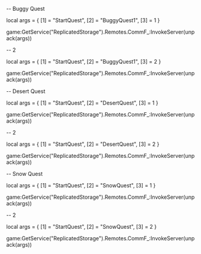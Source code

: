 -- Buggy Quest

local args = {
    [1] = "StartQuest",
    [2] = "BuggyQuest1",
    [3] = 1
}

game:GetService("ReplicatedStorage").Remotes.CommF_:InvokeServer(unpack(args))


-- 2

local args = {
    [1] = "StartQuest",
    [2] = "BuggyQuest1",
    [3] = 2
}

game:GetService("ReplicatedStorage").Remotes.CommF_:InvokeServer(unpack(args))





-- Desert Quest

local args = {
    [1] = "StartQuest",
    [2] = "DesertQuest",
    [3] = 1
}

game:GetService("ReplicatedStorage").Remotes.CommF_:InvokeServer(unpack(args))

-- 2

local args = {
    [1] = "StartQuest",
    [2] = "DesertQuest",
    [3] = 2
}

game:GetService("ReplicatedStorage").Remotes.CommF_:InvokeServer(unpack(args))



-- Snow Quest 

local args = {
    [1] = "StartQuest",
    [2] = "SnowQuest",
    [3] = 1
}

game:GetService("ReplicatedStorage").Remotes.CommF_:InvokeServer(unpack(args))



-- 2

local args = {
    [1] = "StartQuest",
    [2] = "SnowQuest",
    [3] = 2
}

game:GetService("ReplicatedStorage").Remotes.CommF_:InvokeServer(unpack(args))






